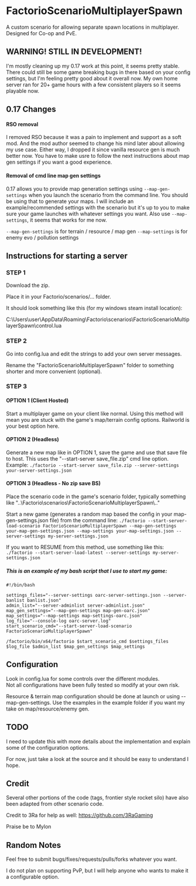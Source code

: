 # FactorioScenarioMultiplayerSpawn
A custom scenario for allowing separate spawn locations in multiplayer. Designed for Co-op and PvE. 

## WARNING! STILL IN DEVELOPMENT!
I'm mostly cleaning up my 0.17 work at this point, it seems pretty stable. There could still be some game breaking bugs in there based on your config settings, but I'm feeling pretty good about it overall now. My own home server ran for 20+ game hours with a few consistent players so it seems playable now.

## 0.17 Changes

#### RSO removal
I removed RSO because it was a pain to implement and support as a soft mod. And the mod author seemed to change his mind later about allowing my use case. Either way, I dropped it since vanilla resource gen is much better now. You have to make usre to follow the next instructions about map gen settings if you want a good experience.

#### Removal of cmd line map gen settings
0.17 allows you to provide map generation settings using `--map-gen-settings` when you launch the scenario from the command line. You should be using that to generate your maps. I will include an example/recommended settings with the scenario but it's up to you to make sure your game launches with whatever settings you want. Also use `--map-settings`, it seems that works for me now.

`--map-gen-settings` is for terrain / resource / map gen
`--map-settings` is for enemy evo / pollution settings

## Instructions for starting a server

### STEP 1

Download the zip. 

Place it in your Factorio/scenarios/... folder.

It should look something like this (for my windows steam install location):

C:\Users\user\AppData\Roaming\Factorio\scenarios\FactorioScenarioMultiplayerSpawn\control.lua


### STEP 2

Go into config.lua and edit the strings to add your own server messages.

Rename the "FactorioScenarioMultiplayerSpawn" folder to something shorter and more convenient (optional).


### STEP 3

#### OPTION 1 (Client Hosted)
Start a multiplayer game on your client like normal. Using this method will mean you are stuck with the game's map/terrain config options. Railworld is your best option here.

#### OPTION 2 (Headless)
Generate a new map like in OPTION 1, save the game and use that save file to host.
This uses the "--start-server save_file.zip" cmd line option.
Example: `./factorio --start-server save_file.zip --server-settings your-server-settings.json`

#### OPTION 3 (Headless - No zip save BS)
Place the scenario code in the game's scenario folder, typically something like "..\Factorio\scenarios\FactorioScenarioMultiplayerSpawn\\.."

Start a new game (generates a random map based the config in your map-gen-settings.json file) from the command line:
`./factorio --start-server-load-scenario FactorioScenarioMultiplayerSpawn --map-gen-settings your-map-gen-settings.json --map-settings your-map-settings.json --server-settings my-server-settings.json`

If you want to RESUME from this method, use something like this:
`./factorio --start-server-load-latest --server-settings my-server-settings.json`

##### This is an example of my bash script that I use to start my game:
```
#!/bin/bash

settings_files="--server-settings oarc-server-settings.json --server-banlist banlist.json"
admin_list="--server-adminlist server-adminlist.json"
map_gen_settings="--map-gen-settings map-gen-oarc.json"
map_settings="--map-settings map-settings-oarc.json"
log_file="--console-log oarc-server.log"
start_scenario_cmd="--start-server-load-scenario FactorioScenarioMultiplayerSpawn"

/factorio/bin/x64/factorio $start_scenario_cmd $settings_files $log_file $admin_list $map_gen_settings $map_settings
```

## Configuration

Look in config.lua for some controls over the different modules.  
Not all configurations have been fully tested so modify at your own risk.

Resource & terrain map configuration should be done at launch or using --map-gen-settings.
Use the examples in the example folder if you want my take on map/resource/enemy gen.


## TODO

I need to update this with more details about the implementation and explain some of the configuration options.

For now, just take a look at the source and it should be easy to understand I hope.


## Credit

Several other portions of the code (tags, frontier style rocket silo) have also been adapted from other scenario code.

Credit to 3Ra for help as well: https://github.com/3RaGaming

Praise be to Mylon


## Random Notes

Feel free to submit bugs/fixes/requests/pulls/forks whatever you want.

I do not plan on supporting PvP, but I will help anyone who wants to make it a configurable option.
